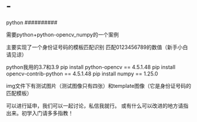 # -
python
##########

需要python+python-opencv_numpy的一个案例

主要实现了一个身份证号码的模板匹配识别
匹配0123456789的数值（新手小白请见谅）



python我用的3.7和3.9
pip install python-opencv == 4.5.1.48
pip install opencv-contrib-python == 4.5.1.48
pip install numpy ==  1.25.0

img文件下有测试图片（测试图像只有四张）和template图像（它是身份证号码的匹配模板）

可以进行延申，我们可以一起讨论，私信我就行。
或有什么可以改进的地方请指出来。初学入门请多多指教！
